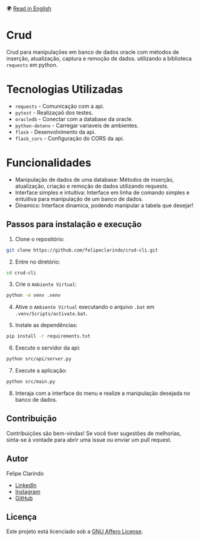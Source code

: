 🌍 [Read in English](README.md)

# Crud

Crud para manipulações em banco de dados oracle com métodos de inserção, atualização, captura e remoção de dados. utilizando a biblioteca `requests` em python.

# Tecnologias Utilizadas

- `requests` - Comunicação com a api.
- `pytest` - Realizaçaõ dos testes.
- `oracledb` - Conectar com a database da oracle.
- `python-dotenv` - Carregar variaveis de ambientes.
- `flask` - Desenvolvimento da api.
- `flask_cors` - Configuração do CORS da api.

# Funcionalidades

- Manipulação de dados de uma database: Métodos de inserção, atualização, criação e remoção de dados utilizando requests.
- Interface simples e intuitiva: Interface em linha de comando simples e entuitiva para manipulação de um banco de dados.
- Dinamico: Interface dinamica, podendo manipular a tabela que desejar!

## Passos para instalação e execução

1. Clone o repositório:

```bash
git clone https://github.com/felipeclarindo/crud-cli.git
```

2. Entre no diretório:

```bash
cd crud-cli
```

3. Crie o `Ambiente Virtual`:

```bash
python -m venv .venv
```

4. Ative o `Ambiente Virtual` executando o arquivo `.bat` em `.venv/Scripts/activate.bat`.

5. Instale as dependências:

```bash
pip install -r requirements.txt
```

6. Execute o servidor da api:

```bash
python src/api/server.py
```

7. Execute a aplicação:

```bash
python src/main.py
```

8. Interaja com a interface do menu e realize a manipulação desejada no banco de dados.

## Contribuição

Contribuições são bem-vindas! Se você tiver sugestões de melhorias, sinta-se à vontade para abrir uma issue ou enviar um pull request.

## Autor

Felipe Clarindo

- [LinkedIn](https://www.linkedin.com/in/felipe-clarindo-934578289/)
- [Instagram](https://www.instagram.com/lipethegoat)
- [GitHub](https://github.com/felipeclarindo)

## Licença

Este projeto está licenciado sob a [GNU Affero License](https://www.gnu.org/licenses/agpl-3.0.html).
